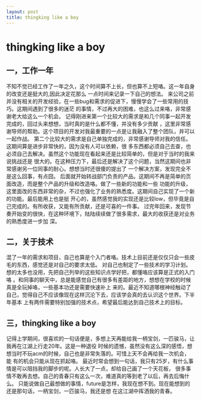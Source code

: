 ```yaml
---
layout: post
title: thingking like a boy
---
```


# thingking like a boy

## 一，工作一年

不知不觉已经工作了一年之久，这个时间算不上长，但也算不上短咯。这一年自身的改变还是挺大的,因此决定花那么
一点时间来记录一下自己的想法。
来公司之前并没有相关的开发经验，在一些bug和需求的促进下，慢慢学会了一些常用的技巧。这期间遇到了很多的迷茫
的事情，不过再大的困难，也这么过来咯，非常感谢老大给这么一个机会。
记得刚进来第一个比较大的需求是和几个同事一起开发完成的，回过头来想想，当时真的是什么都不懂，并没有多少贡献
，这里非常感谢导师的帮助。这个项目的开发对我最重要的一点是让我融入了整个团队，并可以一起作战。
第二个比较大的需求是自己单独完成的，非常感谢导师对我的信任。这期间算是进步非常快的，因为没有人可以依赖，很
多东西都必须自己去查，也必须自己去解决。虽然这个功能现在看起来还是比较简单的，但是对于当时的我来说挑战还是
很大的。在这种压力下，最后还是解决了这个问题，当然这期间也非常感谢另一位同事的耐心。想想当时还很傻的提出了
一个解决方案，发现完全不是这么回事，有点囧。
后面就开始转战部门负责的产品。这期间不再是简单的页面改造，而是整个产品的升级和改造咯。做了一些新的功能和一些
功能的升级，这里面改的东西非常的杂，不过也强化了业务的熟悉度。这期间自己实现了一个新的功能。最后能用上也是挺
开心的，虽然感觉我的实现还是比较low，但毕竟是自己完成的。有所收获，又能有所贡献，还是可喜的一件事。
过完年回来，发现节奏开始变的很快，在这种环境下，陆陆续续做了很多需求，最大的收获还是对业务的熟悉度进一步加
深。

## 二，关于技术

混了一年的需求和项目，自己也算是个入门者咯。技术上目前还是仅仅只会一些皮毛的东西，感觉还是对自己的要求太低。
对自己也制定了一些技术的学习计划。想的太多也没用，先把自己列举的这些知识点学好把，都懂咯应该算是正式的入门咯
。和同事的聊天中，总是能感觉自己有很多有差距的地方，想想在学校的时候真是全玩掉咯，一些基本功还是需要快速补上
来的。最近不知道哪根神经触动了自己，觉得自己不应该像现在这样沉沦下去，应该学会真的去认识这个世界。下半年基本
上有两件需要特别加强的技术点，希望最后能达到自己技术上的目标。

## 三，thingking like a boy

记得上学期间，很喜欢的一句话便是，多想上天再能给我一柄宝剑，一匹骏马，让我再在江湖上行走20年。这是一种退役
时候的遗憾，虽然没有这么深的感悟，想想当时不玩acm的时候，自己也是非常失落的。可惜上天不会再给我一次机会，能
有的机会只能从现在抓起咯。
最近时常会想到一句话，我只有25岁，有什么事情是可以阻挡我的脚步的呢。人长大了一点，却给自己画了一个天花板，
很多事情不敢再去想。自己的青春只有这么一次，难道真的等到老了以后，再去后悔什么。
只能说做自己最想做的事情，future是怎样，我现在想不到。现在能想到的还是那句话，一柄宝剑，一匹骏马，我还是想
在这江湖中挥洒我的青春。